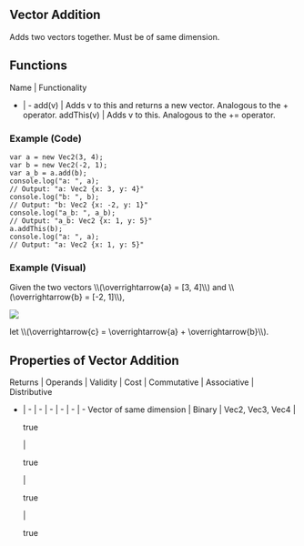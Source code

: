 ## Vector Addition
Adds two vectors together. Must be of same dimension. 

## Functions
Name | Functionality
- | - 
add(v) | Adds v to <span class="blue">this</span> and returns a new vector. Analogous to the + operator. 
addThis(v) | Adds v to <span class="blue">this</span>. Analogous to the += operator. 

### Example (Code)
```
var a = new Vec2(3, 4);
var b = new Vec2(-2, 1);
var a_b = a.add(b);
console.log("a: ", a);
// Output: "a: Vec2 {x: 3, y: 4}"
console.log("b: ", b);
// Output: "b: Vec2 {x: -2, y: 1}"
console.log("a_b: ", a_b);
// Output: "a_b: Vec2 {x: 1, y: 5}"
a.addThis(b);
console.log("a: ", a);
// Output: "a: Vec2 {x: 1, y: 5}"
```

### Example (Visual)
<p>Given the two vectors \\(\overrightarrow{a} = [3, 4]\\) and \\(\overrightarrow{b} = [-2, 1]\\), </p>
<img src="imgs/vectorAdditionVariables.png">
<p>let \\(\overrightarrow{c} = \overrightarrow{a} + \overrightarrow{b}\\). </p>

## Properties of Vector Addition
Returns | Operands | Validity | Cost | Commutative | Associative | Distributive
- | - | - | - | - | - | - 
Vector of same dimension | Binary | Vec2, Vec3, Vec4 | <p class="green">true</p> | <p class="green">true</p> | <p class="green">true</p> | <p class="green">true</p>